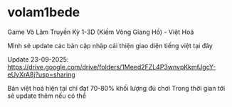 # volam1bede
Game Võ Lâm Truyền Kỳ 1-3D (Kiếm Võng Giang Hồ) - Việt Hoá

Mình sẽ update các bản cập nhập cải thiện giao diện tiếng việt tại đây


Update 23-09-2025:
https://drive.google.com/drive/folders/1Meed2FZL4P3wnvpKkmfJgcY-eUyXrA8j?usp=sharing

Bản việt hoá hiện tại chỉ đạt 70-80% khối lượng đủ chơi
Trong thời gian tới sẽ update thêm nếu có thể
